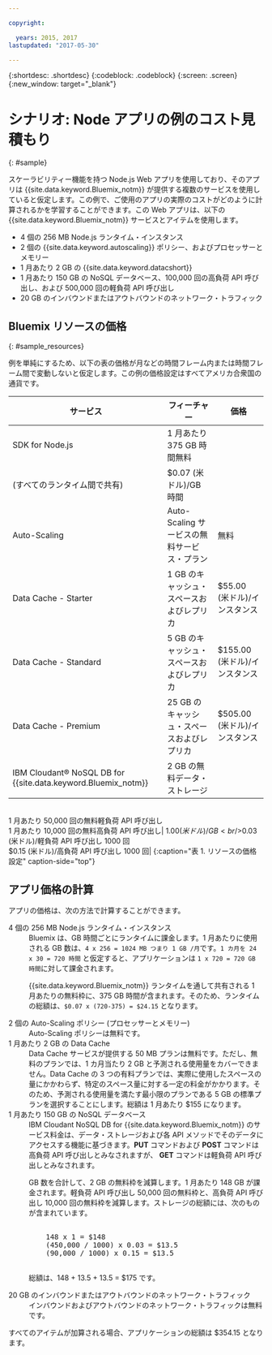 ```yaml
---

copyright:

  years: 2015, 2017
lastupdated: "2017-05-30"

---
```


{:shortdesc: .shortdesc}
{:codeblock: .codeblock}
{:screen: .screen}
{:new_window: target="_blank"}

# シナリオ: Node アプリの例のコスト見積もり
{: #sample}

スケーラビリティー機能を持つ Node.js Web アプリを使用しており、そのアプリは {{site.data.keyword.Bluemix_notm}} が提供する複数のサービスを使用していると仮定します。この例で、ご使用のアプリの実際のコストがどのように計算されるかを学習することができます。この Web アプリは、以下の {{site.data.keyword.Bluemix_notm}}
サービスとアイテムを使用します。

* 4 個の 256 MB Node.js ランタイム・インスタンス
* 2 個の {{site.data.keyword.autoscaling}} ポリシー、およびプロセッサーとメモリー
* 1 月あたり 2 GB の {{site.data.keyword.datacshort}}
* 1 月あたり 150 GB の NoSQL データベース、100,000 回の高負荷 API 呼び出し、および 500,000 回の軽負荷 API 呼び出し
* 20 GB のインバウンドまたはアウトバウンドのネットワーク・トラフィック

## Bluemix リソースの価格
{: #sample_resources}

例を単純にするため、以下の表の価格が月などの時間フレーム内または時間フレーム間で変動しないと仮定します。この例の価格設定はすべてアメリカ合衆国の通貨です。

|サービス|	フィーチャー|	価格|
|--------|-----------|--------|
|SDK for Node.js|	1 月あたり 375 GB 時間無料
(すべてのランタイム間で共有)|	$0.07 (米ドル)/GB 時間|
|Auto-Scaling|	Auto-Scaling サービスの無料サービス・プラン|	無料|
|Data Cache - Starter|	1 GB のキャッシュ・スペースおよびレプリカ|	$55.00 (米ドル)/インスタンス|
|Data Cache - Standard|	5 GB のキャッシュ・スペースおよびレプリカ|	$155.00 (米ドル)/インスタンス|
|Data Cache - Premium|	25 GB のキャッシュ・スペースおよびレプリカ|	$505.00 (米ドル)/インスタンス|
|IBM Cloudant® NoSQL DB for {{site.data.keyword.Bluemix_notm}}|	2 GB の無料データ・ストレージ
<br/>1 月あたり 50,000 回の無料軽負荷 API 呼び出し
<br/>1 月あたり 10,000 回の無料高負荷 API 呼び出し| $1.00 (米ドル)/GB
<br/>$0.03 (米ドル)/軽負荷 API 呼び出し 1000 回
<br/>$0.15 (米ドル)/高負荷 API 呼び出し 1000 回|
{:caption="表 1. リソースの価格設定" caption-side="top"}

## アプリ価格の計算

アプリの価格は、次の方法で計算することができます。

<dl>
<dt>4 個の 256 MB Node.js ランタイム・インスタンス</dt>
<dd>Bluemix は、GB 時間ごとにランタイムに課金します。1 月あたりに使用される GB 数は、<code>4 x 256 = 1024 MB つまり 1 GB /月</code>です。<code>1 カ月を 24 x 30 = 720 時間</code> と仮定すると、アプリケーションは <code>1 x 720 = 720 GB 時間</code>に対して課金されます。
<p>
{{site.data.keyword.Bluemix_notm}} ランタイムを通して共有される 1 月あたりの無料枠に、375 GB 時間が含まれます。そのため、ランタイムの総額は、<code>$0.07 x (720-375) = $24.15</code> となります。</p></dd>

<dt>2 個の Auto-Scaling ポリシー (プロセッサーとメモリー)</dt>
<dd>Auto-Scaling ポリシーは無料です。</dd>

<dt>1 月あたり 2 GB の Data Cache</dt>
<dd>Data Cache サービスが提供する 50 MB プランは無料です。ただし、無料のプランでは、1 カ月当たり 2 GB と予測される使用量をカバーできません。Data Cache の 3 つの有料プランでは、実際に使用したスペースの量にかかわらず、特定のスペース量に対する一定の料金がかかります。そのため、予測される使用量を満たす最小限のプランである 5 GB の標準プランを選択することにします。総額は 1 月あたり $155 になります。</dd>

<dt>1 月あたり 150 GB の NoSQL データベース</dt>
<dd>IBM Cloudant NoSQL DB for {{site.data.keyword.Bluemix_notm}} のサービス料金は、データ・ストレージおよび各 API メソッドでそのデータにアクセスする機能に基づきます。<strong>PUT</strong> コマンドおよび
<strong>POST</strong> コマンドは高負荷 API 呼び出しとみなされますが、
<strong>GET</strong> コマンドは軽負荷 API 呼び出しとみなされます。
<p>
GB 数を合計して、2 GB の無料枠を減算します。1 月あたり 148 GB が課金されます。軽負荷 API 呼び出し 50,000 回の無料枠と、高負荷 API 呼び出し 10,000 回の無料枠を減算します。ストレージの総額には、次のものが含まれています。</p>
<pre class="codeblock">
<codeblock>
    148 x 1 = $148
    (450,000 / 1000) x 0.03 = $13.5
    (90,000 / 1000) x 0.15 = $13.5
</codeblock>
</pre>
<p>
総額は、148 + 13.5 + 13.5 = $175 です。</p></dd>

<dt>20 GB のインバウンドまたはアウトバウンドのネットワーク・トラフィック</dt>
<dd>インバウンドおよびアウトバウンドのネットワーク・トラフィックは無料です。</dd>

</dl>

すべてのアイテムが加算される場合、アプリケーションの総額は $354.15 となります。
